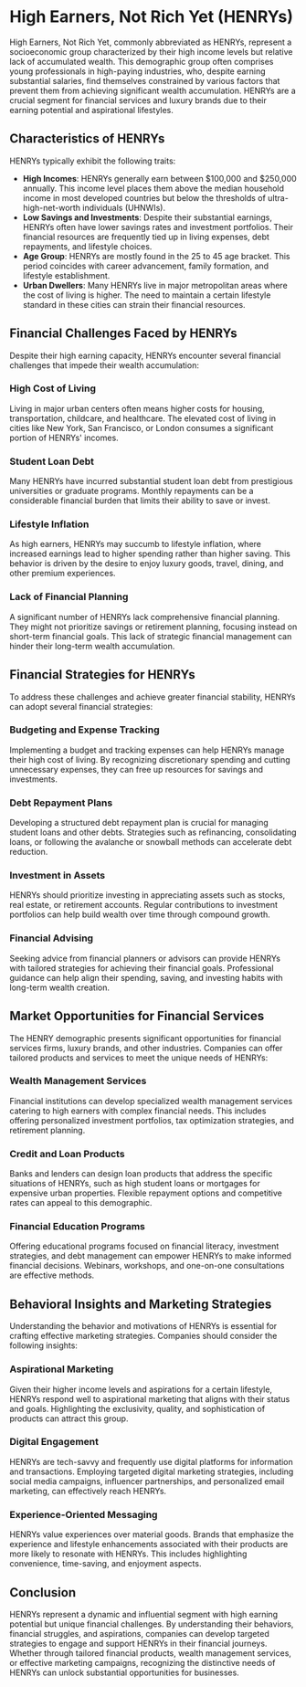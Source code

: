# High Earners, Not Rich Yet (HENRYs)

High Earners, Not Rich Yet, commonly abbreviated as HENRYs, represent a socioeconomic group characterized by their high income levels but relative lack of accumulated wealth. This demographic group often comprises young professionals in high-paying industries, who, despite earning substantial salaries, find themselves constrained by various factors that prevent them from achieving significant wealth accumulation. HENRYs are a crucial segment for financial services and luxury brands due to their earning potential and aspirational lifestyles.

## Characteristics of HENRYs

HENRYs typically exhibit the following traits:

- **High Incomes**: HENRYs generally earn between $100,000 and $250,000 annually. This income level places them above the median household income in most developed countries but below the thresholds of ultra-high-net-worth individuals (UHNWIs).
- **Low Savings and Investments**: Despite their substantial earnings, HENRYs often have lower savings rates and investment portfolios. Their financial resources are frequently tied up in living expenses, debt repayments, and lifestyle choices.
- **Age Group**: HENRYs are mostly found in the 25 to 45 age bracket. This period coincides with career advancement, family formation, and lifestyle establishment.
- **Urban Dwellers**: Many HENRYs live in major metropolitan areas where the cost of living is higher. The need to maintain a certain lifestyle standard in these cities can strain their financial resources.

## Financial Challenges Faced by HENRYs

Despite their high earning capacity, HENRYs encounter several financial challenges that impede their wealth accumulation:

### High Cost of Living

Living in major urban centers often means higher costs for housing, transportation, childcare, and healthcare. The elevated cost of living in cities like New York, San Francisco, or London consumes a significant portion of HENRYs' incomes.

### Student Loan Debt

Many HENRYs have incurred substantial student loan debt from prestigious universities or graduate programs. Monthly repayments can be a considerable financial burden that limits their ability to save or invest.

### Lifestyle Inflation

As high earners, HENRYs may succumb to lifestyle inflation, where increased earnings lead to higher spending rather than higher saving. This behavior is driven by the desire to enjoy luxury goods, travel, dining, and other premium experiences.

### Lack of Financial Planning

A significant number of HENRYs lack comprehensive financial planning. They might not prioritize savings or retirement planning, focusing instead on short-term financial goals. This lack of strategic financial management can hinder their long-term wealth accumulation.

## Financial Strategies for HENRYs

To address these challenges and achieve greater financial stability, HENRYs can adopt several financial strategies:

### Budgeting and Expense Tracking

Implementing a budget and tracking expenses can help HENRYs manage their high cost of living. By recognizing discretionary spending and cutting unnecessary expenses, they can free up resources for savings and investments.

### Debt Repayment Plans

Developing a structured debt repayment plan is crucial for managing student loans and other debts. Strategies such as refinancing, consolidating loans, or following the avalanche or snowball methods can accelerate debt reduction.

### Investment in Assets

HENRYs should prioritize investing in appreciating assets such as stocks, real estate, or retirement accounts. Regular contributions to investment portfolios can help build wealth over time through compound growth.

### Financial Advising

Seeking advice from financial planners or advisors can provide HENRYs with tailored strategies for achieving their financial goals. Professional guidance can help align their spending, saving, and investing habits with long-term wealth creation.

## Market Opportunities for Financial Services

The HENRY demographic presents significant opportunities for financial services firms, luxury brands, and other industries. Companies can offer tailored products and services to meet the unique needs of HENRYs:

### Wealth Management Services

Financial institutions can develop specialized wealth management services catering to high earners with complex financial needs. This includes offering personalized investment portfolios, tax optimization strategies, and retirement planning.

### Credit and Loan Products

Banks and lenders can design loan products that address the specific situations of HENRYs, such as high student loans or mortgages for expensive urban properties. Flexible repayment options and competitive rates can appeal to this demographic.

### Financial Education Programs

Offering educational programs focused on financial literacy, investment strategies, and debt management can empower HENRYs to make informed financial decisions. Webinars, workshops, and one-on-one consultations are effective methods.

## Behavioral Insights and Marketing Strategies

Understanding the behavior and motivations of HENRYs is essential for crafting effective marketing strategies. Companies should consider the following insights:

### Aspirational Marketing

Given their higher income levels and aspirations for a certain lifestyle, HENRYs respond well to aspirational marketing that aligns with their status and goals. Highlighting the exclusivity, quality, and sophistication of products can attract this group.

### Digital Engagement

HENRYs are tech-savvy and frequently use digital platforms for information and transactions. Employing targeted digital marketing strategies, including social media campaigns, influencer partnerships, and personalized email marketing, can effectively reach HENRYs.

### Experience-Oriented Messaging

HENRYs value experiences over material goods. Brands that emphasize the experience and lifestyle enhancements associated with their products are more likely to resonate with HENRYs. This includes highlighting convenience, time-saving, and enjoyment aspects.

## Conclusion

HENRYs represent a dynamic and influential segment with high earning potential but unique financial challenges. By understanding their behaviors, financial struggles, and aspirations, companies can develop targeted strategies to engage and support HENRYs in their financial journeys. Whether through tailored financial products, wealth management services, or effective marketing campaigns, recognizing the distinctive needs of HENRYs can unlock substantial opportunities for businesses.